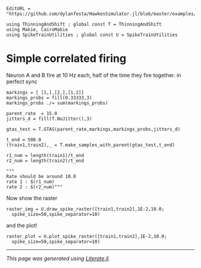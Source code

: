 ```@meta
EditURL = "https://github.com/dylanfesta/HawkesSimulator.jl/blob/master/examples/positive_correlations.jl"
```

````@example positive_correlations
using ThinningAndShift ; global const T = ThinningAndShift
using Makie, CairoMakie
using SpikeTrainUtilities ; global const U = SpikeTrainUtilities
````

# Simple correlated firing

Neuron A and B fire at 10 Hz each, half of the time they fire together.
in perfect sync

````@example positive_correlations
markings = [ [1,],[2,],[1,2]]
markings_probs = fill(0.33333,3)
markings_probs ./= sum(markings_probs)

parent_rate  = 15.0
jitters_d = fill(T.NoJitter(),3)

gtas_test = T.GTAS(parent_rate,markings,markings_probs,jitters_d)

t_end = 500.0
(train1,train2),_ = T.make_samples_with_parent(gtas_test,t_end)

r1_num = length(train1)/t_end
r2_num = length(train2)/t_end

"""
Rate should be around 10.0
rate 1 : $(r1_num)
rate 2 : $(r2_num)"""
````

Now show the raster

````@example positive_correlations
raster_img = U.draw_spike_raster([train1,train2],1E-2,10.0;
  spike_size=50,spike_separator=10)
````

and the plot!

````@example positive_correlations
raster_plot = U.plot_spike_raster([train1,train2],1E-2,10.0;
  spike_size=50,spike_separator=10)
````

---

*This page was generated using [Literate.jl](https://github.com/fredrikekre/Literate.jl).*

